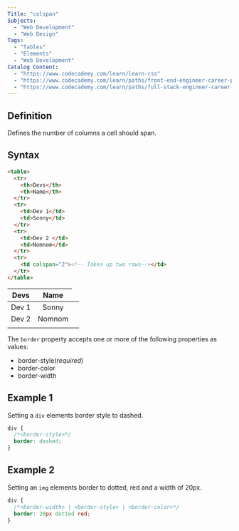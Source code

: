 ```yaml
---
Title: "colspan"
Subjects:
  - "Web Development"
  - "Web Design"
Tags:
  - "Tables"
  - "Elements"
  - "Web Development"
Catalog Content:
  - "https://www.codecademy.com/learn/learn-css"
  - "https://www.codecademy.com/learn/paths/front-end-engineer-career-path"
  - "https://www.codecademy.com/learn/paths/full-stack-engineer-career-path"
---
```


## Definition 

Defines the number of columns a cell should span. 

## Syntax
```html
<table>
  <tr>
    <th>Devs</th>
    <th>Name</th>
  </tr>
  <tr>
    <td>Dev 1</td>
    <td>Sonny</td>
  </tr>
  <tr>
    <td>Dev 2 </td>
    <td>Nomnom</td>
  </tr>
  <tr>
    <td colspan="2"><!-- Takes up two rows--></td>
  </tr>
</table>
```
| Devs | Name |
| :------: | :------: | 
| Dev 1  | Sonny   | 
| Dev 2   | Nomnom   |
|<td colspan=2>| 


The `border` property accepts one or more of the following properties as values:

- border-style(*required*)
- border-color
- border-width
 
## Example 1

Setting a `div` elements border style to dashed.

```css
div {
  /*<border-style>*/  
  border: dashed; 
}
```

## Example 2

Setting an `img` elements border to dotted, red and a width of 20px.

```css
div {
  /*<border-width> | <border-style> | <border-color>*/
  border: 20px dotted red; 
}
```